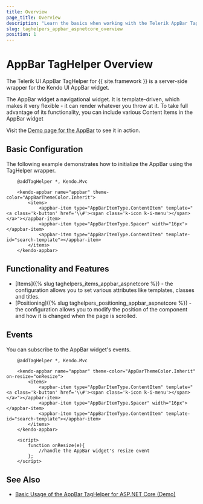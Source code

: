 ```yaml
---
title: Overview
page_title: Overview
description: "Learn the basics when working with the Telerik AppBar TagHelper for ASP.NET Core."
slug: taghelpers_appbar_aspnetcore_overview
position: 1
---
```


# AppBar TagHelper Overview

The Telerik UI AppBar TagHelper for {{ site.framework }} is a server-side wrapper for the Kendo UI AppBar widget.

The AppBar widget a navigational widget. It is template-driven, which makes it very flexible - it can render whatever you throw at it. To take full advantage of its functionality, you can include various Content Items in the AppBar widget

Visit the [Demo page for the AppBar](https://demos.telerik.com/aspnet-core/appbar/tag-helper) to see it in action.

## Basic Configuration

The following example demonstrates how to initialize the AppBar using the TagHelper wrapper.

```tagHelper
    @addTagHelper *, Kendo.Mvc
 
    <kendo-appbar name="appbar" theme-color="AppBarThemeColor.Inherit">
        <items>
            <appbar-item type="AppBarItemType.ContentItem" template="<a class='k-button' href='\\#'><span class='k-icon k-i-menu'></span></a>"></appbar-item>
            <appbar-item type="AppBarItemType.Spacer" width="16px"></appbar-item>
            <appbar-item type="AppBarItemType.ContentItem" template-id="search-template"></appbar-item>
        </items>   
    </kendo-appbar>
```

## Functionality and Features

* [Items]({% slug taghelpers_items_appbar_aspnetcore %}) - the configuration allows you to set various attributes like templates, classes and titles.
* [Positioning]({% slug taghelpers_positioning_appbar_aspnetcore %}) - the configuration allows you to modify the position of the component and how it is changed when the page is scrolled.

## Events

You can subscribe to the AppBar widget's events.

```tagHelper
    @addTagHelper *, Kendo.Mvc
  
    <kendo-appbar name="appbar" theme-color="AppBarThemeColor.Inherit" on-resize="onResize">
        <items>
            <appbar-item type="AppBarItemType.ContentItem" template="<a class='k-button' href='\\#'><span class='k-icon k-i-menu'></span></a>"></appbar-item>
            <appbar-item type="AppBarItemType.Spacer" width="16px"></appbar-item>
            <appbar-item type="AppBarItemType.ContentItem" template-id="search-template"></appbar-item>
        </items>   
    </kendo-appbar>

    <script>
        function onResize(e){
            //handle the AppBar widget's resize event
        };
    </script>
```

## See Also

* [Basic Usage of the AppBar TagHelper for ASP.NET Core (Demo)](https://demos.telerik.com/aspnet-core/appbar/tag-helper)
